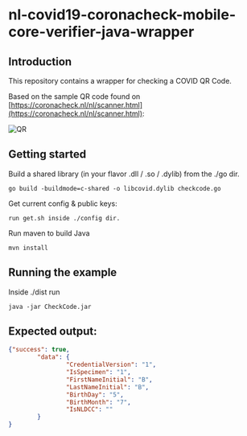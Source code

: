 # nl-covid19-coronacheck-mobile-core-verifier-java-wrapper

## Introduction
This repository contains a wrapper for checking a COVID QR Code.

Based on the sample QR code found on [https://coronacheck.nl/nl/scanner.html](https://coronacheck.nl/nl/scanner.html):

![QR](https://coronacheck.nl/img/qr/demo_qr_gray.png)

## Getting started 
Build a shared library (in your flavor .dll / .so / .dylib) from the ./go dir.
```shell
go build -buildmode=c-shared -o libcovid.dylib checkcode.go
````

Get current config & public keys:

```shell
run get.sh inside ./config dir.
```

Run maven to build Java

```shell
mvn install
```

## Running the example
Inside ./dist run
```shell
java -jar CheckCode.jar
````

## Expected output:

```json
{"success": true,
        "data": {
                "CredentialVersion": "1",
                "IsSpecimen": "1",
                "FirstNameInitial": "B",
                "LastNameInitial": "B",
                "BirthDay": "5",
                "BirthMonth": "7",
                "IsNLDCC": ""
        }
}
```